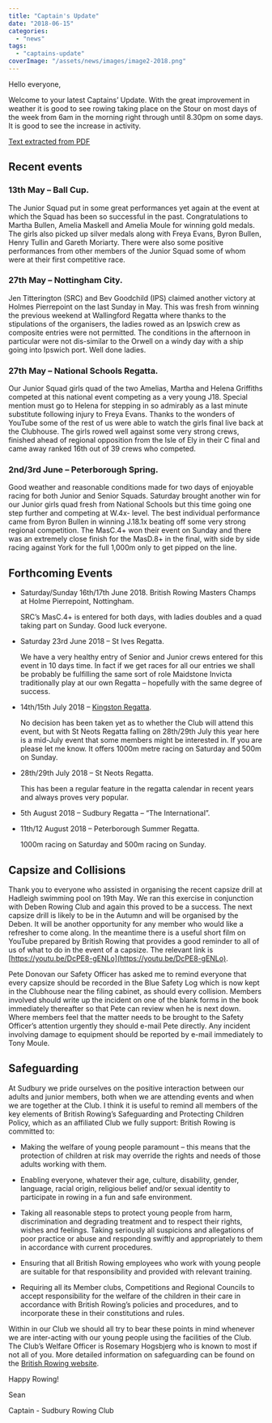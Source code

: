 ```yaml
---
title: "Captain's Update"
date: "2018-06-15"
categories:
  - "news"
tags:
  - "captains-update"
coverImage: "/assets/news/images/image2-2018.png"
---
```


Hello everyone,

Welcome to your latest Captains’ Update. With the great improvement in weather it is good to see rowing taking place on the Stour on most days of the week from 6am in the morning right through until 8.30pm on some days. It is good to see the increase in activity.

[Text extracted from PDF](http://sudburyrowingclub.org.uk/wp-content/uploads/2018/06/SRC-Captains-Update-June-2018.pdf)


## Recent events

### 13th May – Ball Cup. 

The Junior Squad put in some great performances yet again at the event at which the Squad has been so successful in the past. Congratulations to Martha Bullen, Amelia Maskell and Amelia Moule for winning gold medals. The girls also picked up silver medals along with Freya Evans, Byron Bullen, Henry Tullin and Gareth Moriarty. There were also some positive performances from other members of the Junior Squad some of whom were at their first competitive race.

### 27th May – Nottingham City. 

Jen Titterington (SRC) and Bev Goodchild (IPS) claimed another victory at Holmes Pierrepoint on the last Sunday in May. This was fresh from winning the previous weekend at Wallingford Regatta where thanks to the stipulations of the organisers, the ladies rowed as an Ipswich crew as composite entries were not permitted. The conditions in the afternoon in particular were not dis-similar to the Orwell on a windy day with a ship going into Ipswich port. Well done ladies.

### 27th May – National Schools Regatta. 

Our Junior Squad girls quad of the two Amelias, Martha and Helena Griffiths competed at this national event competing as a very young J18. Special mention must go to Helena for stepping in so admirably as a last minute substitute following injury to Freya Evans. Thanks to the wonders of YouTube some of the rest of us were able to watch the girls final live back at the Clubhouse. The girls rowed well against some very strong crews, finished ahead of regional opposition from the Isle of Ely in their C final and came away ranked 16th out of 39 crews who competed.

### 2nd/3rd June – Peterborough Spring. 

Good weather and reasonable conditions made for two days of enjoyable racing for both Junior and Senior Squads. Saturday brought another win for our Junior girls quad fresh from National Schools but this time going one step further and competing at W.4x- level. The best individual performance came from Byron Bullen in winning J.18.1x beating off some very strong regional competition. The MasC.4+ won their event on Sunday and there was an extremely close finish for the MasD.8+ in the final, with side by side racing against York for the full 1,000m only to get pipped on the line.

## Forthcoming Events

- Saturday/Sunday 16th/17th June 2018. British Rowing Masters Champs at Holme Pierrepoint, Nottingham.

  SRC’s MasC.4+ is entered for both days, with ladies doubles and a quad taking part on Sunday. Good luck everyone.

- Saturday 23rd June 2018 – St Ives Regatta.

  We have a very healthy entry of Senior and Junior crews entered for this event in 10 days time. In fact if we get races for all our entries we shall be probably be fulfilling the same sort of role Maidstone Invicta traditionally play at our own Regatta – hopefully with the same degree of success.

- 14th/15th July 2018 – [Kingston Regatta](http://www.kingstonregatta.co.uk/compet.htm).

  No decision has been taken yet as to whether the Club will attend this event, but with St Neots Regatta falling on 28th/29th July this year here is a mid-July event that some members might be interested in. If you are please let me know. It offers 1000m metre racing on Saturday and 500m on Sunday.

- 28th/29th July 2018 – St Neots Regatta.

  This has been a regular feature in the regatta calendar in recent years and always proves very popular.

- 5th August 2018 – Sudbury Regatta – “The International”.

- 11th/12 August 2018 – Peterborough Summer Regatta.

  1000m racing on Saturday and 500m racing on Sunday.

## Capsize and Collisions

Thank you to everyone who assisted in organising the recent capsize drill at Hadleigh swimming pool on 19th May. We ran this exercise in conjunction with Deben Rowing Club and again this proved to be a success. The next capsize drill is likely to be in the Autumn and will be organised by the Deben. It will be another opportunity for any member who would like a refresher to come along. In the meantime there is a useful short film on YouTube prepared by British Rowing that provides a good reminder to all of us of what to do in the event of a capsize. The relevant link is [https://youtu.be/DcPE8-gENLo](https://youtu.be/DcPE8-gENLo).

Pete Donovan our Safety Officer has asked me to remind everyone that every capsize should be recorded in the Blue Safety Log which is now kept in the Clubhouse near the filing cabinet, as should every collision. Members involved should write up the incident on one of the blank forms in the book immediately thereafter so that Pete can review when he is next down. Where members feel that the matter needs to be brought to the Safety Officer’s attention urgently they should e-mail Pete directly. Any incident involving damage to equipment should be reported by e-mail immediately to Tony Moule.

## Safeguarding

At Sudbury we pride ourselves on the positive interaction between our adults and junior members, both when we are attending events and when we are together at the Club. I think it is useful to remind all members of the key elements of British Rowing’s Safeguarding and Protecting Children Policy, which as an affiliated Club we fully support:
British Rowing is committed to:

- Making the welfare of young people paramount – this means that the protection of children at risk may override the rights and needs of those adults working with them.

- Enabling everyone, whatever their age, culture, disability, gender, language, racial origin, religious belief and/or sexual identity to participate in rowing in a fun and safe environment.

- Taking all reasonable steps to protect young people from harm, discrimination and degrading treatment and to respect their rights, wishes and feelings. Taking seriously all suspicions and allegations of poor practice or abuse and responding swiftly and appropriately to them in accordance with current procedures.

- Ensuring that all British Rowing employees who work with young people are suitable for that
  responsibility and provided with relevant training.

- Requiring all its Member clubs, Competitions and Regional Councils to accept responsibility for
  the welfare of the children in their care in accordance with British Rowing’s policies and procedures, and to incorporate these in their constitutions and rules.

Within in our Club we should all try to bear these points in mind whenever we are inter-acting with our young people using the facilities of the Club. The Club’s Welfare Officer is Rosemary Hogsbjerg who is known to most if not all of you. More detailed information on safeguarding can be found on the [British Rowing website](www.britishrowing.org/about-us/safeguarding).

Happy Rowing!

Sean

Captain - Sudbury Rowing Club
